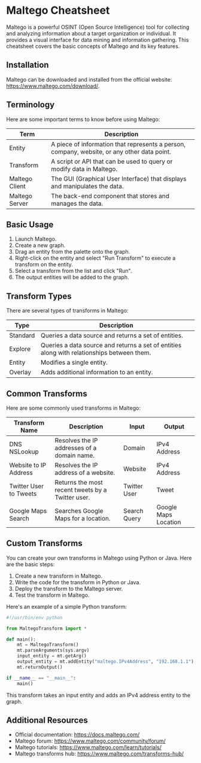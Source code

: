 # Maltego Cheatsheet

Maltego is a powerful OSINT (Open Source Intelligence) tool for collecting and analyzing information about a target organization or individual. It provides a visual interface for data mining and information gathering. This cheatsheet covers the basic concepts of Maltego and its key features.

## Installation

Maltego can be downloaded and installed from the official website: https://www.maltego.com/download/.

## Terminology

Here are some important terms to know before using Maltego:

| Term           | Description                                                                                 |
| -------------- | ------------------------------------------------------------------------------------------- |
| Entity         | A piece of information that represents a person, company, website, or any other data point. |
| Transform      | A script or API that can be used to query or modify data in Maltego.                        |
| Maltego Client | The GUI (Graphical User Interface) that displays and manipulates the data.                  |
| Maltego Server | The back-end component that stores and manages the data.                                    |

## Basic Usage

1. Launch Maltego.
2. Create a new graph.
3. Drag an entity from the palette onto the graph.
4. Right-click on the entity and select "Run Transform" to execute a transform on the entity.
5. Select a transform from the list and click "Run".
6. The output entities will be added to the graph.

## Transform Types

There are several types of transforms in Maltego:

| Type     | Description                                                                                |
| -------- | ------------------------------------------------------------------------------------------ |
| Standard | Queries a data source and returns a set of entities.                                       |
| Explore  | Queries a data source and returns a set of entities along with relationships between them. |
| Entity   | Modifies a single entity.                                                                  |
| Overlay  | Adds additional information to an entity.                                                  |

## Common Transforms

Here are some commonly used transforms in Maltego:

| Transform Name         | Description                                       | Input        | Output               |
| ---------------------- | ------------------------------------------------- | ------------ | -------------------- |
| DNS NSLookup           | Resolves the IP addresses of a domain name.       | Domain       | IPv4 Address         |
| Website to IP Address  | Resolves the IP address of a website.             | Website      | IPv4 Address         |
| Twitter User to Tweets | Returns the most recent tweets by a Twitter user. | Twitter User | Tweet                |
| Google Maps Search     | Searches Google Maps for a location.              | Search Query | Google Maps Location |

## Custom Transforms

You can create your own transforms in Maltego using Python or Java. Here are the basic steps:

1. Create a new transform in Maltego.
2. Write the code for the transform in Python or Java.
3. Deploy the transform to the Maltego server.
4. Test the transform in Maltego.

Here's an example of a simple Python transform:

```python
#!/usr/bin/env python

from MaltegoTransform import *

def main():
    mt = MaltegoTransform()
    mt.parseArguments(sys.argv)
    input_entity = mt.getArg()
    output_entity = mt.addEntity("maltego.IPv4Address", "192.168.1.1")
    mt.returnOutput()

if __name__ == "__main__":
    main()
```

This transform takes an input entity and adds an IPv4 address entity to the graph.

## Additional Resources

- Official documentation: https://docs.maltego.com/
- Maltego forum: https://www.maltego.com/community/forum/
- Maltego tutorials: https://www.maltego.com/learn/tutorials/
- Maltego transforms hub: https://www.maltego.com/transforms-hub/
